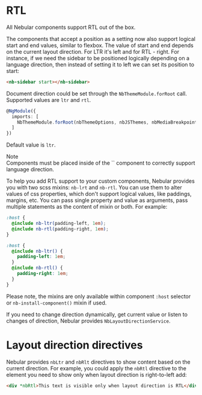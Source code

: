 # RTL

All Nebular components support RTL out of the box.

The components that accept a position as a setting now also support logical start and end values, similar to flexbox. The value of start and end depends on the current layout direction. For LTR it's left and for RTL - right.
For instance, if we need the sidebar to be positioned logically depending on a language direction, then instead of setting it to left we can set its position to start:

```html
<nb-sidebar start></nb-sidebar>
```

Document direction could be set through the `NbThemeModule.forRoot` call. Supported values are `ltr` and `rtl`.

```typescript
@NgModule({
  imports: [
    NbThemeModule.forRoot(nbThemeOptions, nbJSThemes, nbMediaBreakpoints, 'rtl')
  ]
})
```

Default value is `ltr`.

<div class="note note-info">
  <div class="note-title">Note</div>
  <div class="note-body">
    Components must be placed inside of the `<nb-layout></nb-layout>` component to correctly support language direction.
  </div>
</div>

To help you add RTL support to your custom components, Nebular provides you with two scss mixins: `nb-lrt` and `nb-rtl`. You can use them to alter values of css properties, which don't support logical values, like paddings, margins, etc. You can pass single property and value as arguments, pass multiple statements as the content of mixin or both. For example:

```scss
:host {
  @include nb-ltr(padding-left, 1em);
  @include nb-rtl(padding-right, 1em);
}
```

```scss
:host {
  @include nb-ltr() {
    padding-left: 1em;
  }
  @include nb-rtl() {
    padding-right: 1em;
  }
}
```

Please note, the mixins are only available within component `:host` selector or `nb-install-component()` mixin if used.

If you need to change direction dynamically, get current value or listen to changes of direction, Nebular provides `NbLayoutDirectionService`.

# Layout direction directives

Nebular provides `nbLtr` and `nbRlt` directives to show content based on the current direction.
For example, you could apply the `nbRtl` directive to the element you need to show only when layout direction is right-to-left add:

```html
<div *nbRtl>This text is visible only when layout direction is RTL</div>
```
